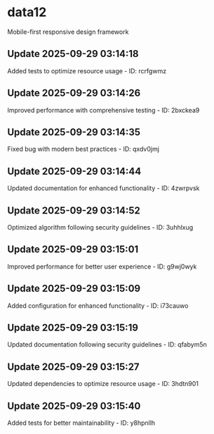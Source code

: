 # data12
Mobile-first responsive design framework

## Update 2025-09-29 03:14:18
Added tests to optimize resource usage - ID: rcrfgwmz


## Update 2025-09-29 03:14:26
Improved performance with comprehensive testing - ID: 2bxckea9


## Update 2025-09-29 03:14:35
Fixed bug with modern best practices - ID: qxdv0jmj


## Update 2025-09-29 03:14:44
Updated documentation for enhanced functionality - ID: 4zwrpvsk


## Update 2025-09-29 03:14:52
Optimized algorithm following security guidelines - ID: 3uhhlxug


## Update 2025-09-29 03:15:01
Improved performance for better user experience - ID: g9wj0wyk


## Update 2025-09-29 03:15:09
Added configuration for enhanced functionality - ID: i73cauwo


## Update 2025-09-29 03:15:19
Updated documentation following security guidelines - ID: qfabym5n


## Update 2025-09-29 03:15:27
Updated dependencies to optimize resource usage - ID: 3hdtn901


## Update 2025-09-29 03:15:40
Added tests for better maintainability - ID: y8hpnllh

